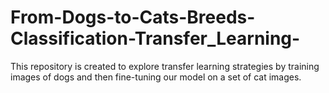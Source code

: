 # From-Dogs-to-Cats-Breeds-Classification-Transfer_Learning-
This repository is created to explore transfer learning strategies by training images of dogs and then fine-tuning our model on a set of cat images. 
